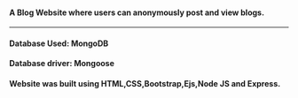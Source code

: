 <h4>A Blog Website where users can anonymously post and view blogs.</h4>
<hr>

<h4>Database Used: MongoDB </h4>

<h4>Database driver: Mongoose </h4>

<h4>Website was built using HTML,CSS,Bootstrap,Ejs,Node JS and Express.</h4>

